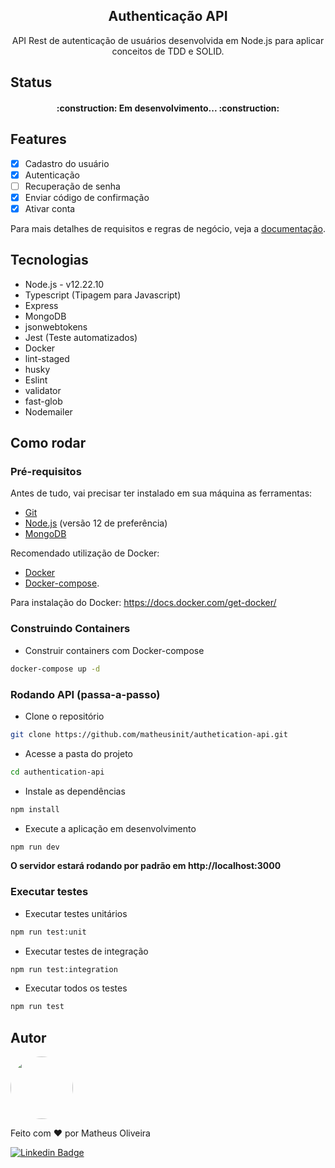 <h2 align="center">Authenticação API</h2>

<p align="center">API Rest de autenticação de usuários desenvolvida em Node.js para aplicar conceitos de TDD e SOLID.</p>

## Status

<h4 align="center">
  :construction: Em desenvolvimento... :construction:
</h4>

## Features
 - [x] Cadastro do usuário
 - [x] Autenticação
 - [ ] Recuperação de senha
 - [x] Enviar código de confirmação
 - [x] Ativar conta

Para mais detalhes de requisitos e regras de negócio, veja a [documentação](documentation/README.md).

## Tecnologias
 + Node.js - v12.22.10
 + Typescript (Tipagem para Javascript)
 + Express
 + MongoDB
 + jsonwebtokens
 + Jest (Teste automatizados)
 + Docker
 + lint-staged
 + husky
 + Eslint
 + validator
 + fast-glob
 + Nodemailer

## Como rodar

### Pré-requisitos

Antes de tudo, vai precisar ter instalado em sua máquina as ferramentas: 
 + [Git](https://git-scm.com)
 + [Node.js](https://nodejs.org/en/download/) (versão 12 de preferência)
 + [MongoDB](https://www.mongodb.com/)

Recomendado utilização de Docker:
 + [Docker](https://www.docker.com/)
 + [Docker-compose](https://www.docker.com/).

Para instalação do Docker: https://docs.docker.com/get-docker/

### Construindo Containers

+ Construir containers com Docker-compose
```bash
docker-compose up -d
```

### Rodando API (passa-a-passo)

+ Clone o repositório

```bash
git clone https://github.com/matheusinit/authetication-api.git
```

+ Acesse a pasta do projeto
```bash
cd authentication-api
```

+ Instale as dependências
```bash
npm install
```

+ Execute a aplicação em desenvolvimento
```bash
npm run dev
```
**O servidor estará rodando por padrão em http://localhost:3000**

### Executar testes

+ Executar testes unitários
```bash
npm run test:unit
```

+ Executar testes de integração
```bash
npm run test:integration
```

+ Executar todos os testes
```bash
npm run test
```

## Autor

<img style="border-radius: 50%;" src="https://avatars.githubusercontent.com/u/68296035?v=4" width="100px" />

Feito com :heart: por Matheus Oliveira

[![Linkedin Badge](https://img.shields.io/badge/-Matheus-blue?style=for-the-badge&logo=Linkedin&logoColor=white&link=https://www.linkedin.com/in/matheus-silva13/)](https://www.linkedin.com/in/matheus-silva13/) 

